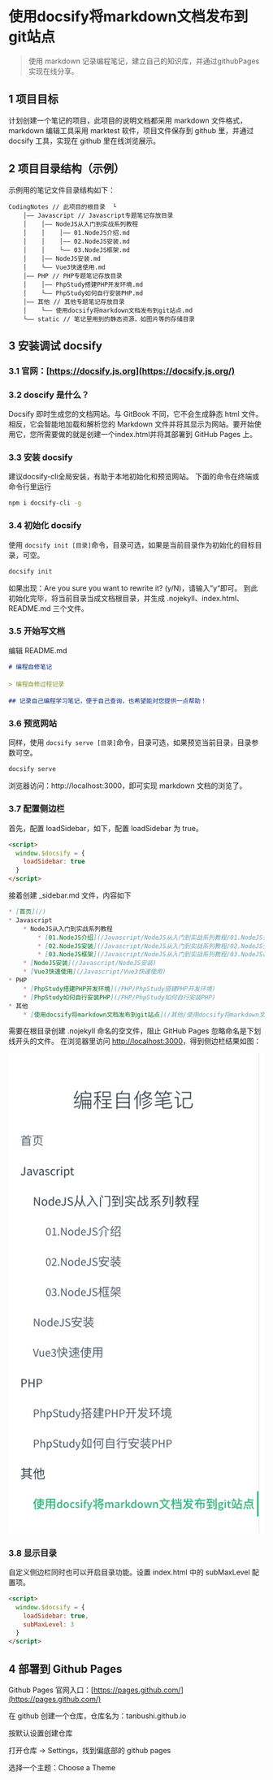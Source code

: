 # 使用docsify将markdown文档发布到git站点
> 使用 markdown 记录编程笔记，建立自己的知识库，并通过githubPages实现在线分享。

## 1 项目目标
计划创建一个笔记的项目，此项目的说明文档都采用 markdown 文件格式，markdown 编辑工具采用 marktest 软件，项目文件保存到 github 里，并通过 docsify 工具，实现在 github 里在线浏览展示。

## 2 项目目录结构（示例）
示例用的笔记文件目录结构如下：
```
CodingNotes // 此项目的根目录  └
    │—— Javascript // Javascript专题笔记存放目录
    │    │—— NodeJS从入门到实战系列教程
    │    │    │—— 01.NodeJS介绍.md
    │    │    │—— 02.NodeJS安装.md
    │    │    └—— 03.NodeJS框架.md
    │    │—— NodeJS安装.md
    │    └—— Vue3快速使用.md
    │—— PHP // PHP专题笔记存放目录
    │    │—— PhpStudy搭建PHP开发环境.md
    │    └—— PhpStudy如何自行安装PHP.md
    │—— 其他 // 其他专题笔记存放目录
    │    └—— 使用docsify将markdown文档发布到git站点.md 
    └—— static // 笔记里用到的静态资源，如图片等的存储目录
```

## 3 安装调试 docsify

### 3.1 官网：[https://docsify.js.org](https://docsify.js.org/)

### 3.2 doscify 是什么？
Docsify 即时生成您的文档网站。与 GitBook 不同，它不会生成静态 html 文件。相反，它会智能地加载和解析您的 Markdown 文件并将其显示为网站。要开始使用它，您所需要做的就是创建一个index.html并将其部署到 GitHub Pages 上。

### 3.3 安装 docsify
建议docsify-cli全局安装，有助于本地初始化和预览网站。
下面的命令在终端或命令行里运行
```bash
npm i docsify-cli -g
```

### 3.4 初始化 docsify
使用 `docsify init [目录]`命令，目录可选，如果是当前目录作为初始化的目标目录，可空。
```bash
docsify init
```
如果出现：Are you sure you want to rewrite it? (y/N)，请输入”y“即可。
到此初始化完毕，将当前目录当成文档根目录，并生成 .nojekyll、index.html、README.md 三个文件。

### 3.5 开始写文档
编辑 README.md
```markdown
# 编程自修笔记

> 编程自修过程记录

## 记录自己编程学习笔记，便于自己查询，也希望能对您提供一点帮助！
```

### 3.6 预览网站
同样，使用 `docsify serve [目录]`命令，目录可选，如果预览当前目录，目录参数可空。
```bash
docsify serve
```
浏览器访问：http://localhost:3000，即可实现 markdown 文档的浏览了。

### 3.7 配置侧边栏
首先，配置 loadSidebar，如下，配置 loadSidebar 为 true。
```html
<script>
  window.$docsify = {
    loadSidebar: true
  }
</script>
```
接着创建 _sidebar.md 文件，内容如下
```markdown
* [首页](/)
* Javascript
    * NodeJS从入门到实战系列教程
        * [01.NodeJS介绍](/Javascript/NodeJS从入门到实战系列教程/01.NodeJS介绍)
        * [02.NodeJS安装](/Javascript/NodeJS从入门到实战系列教程/02.NodeJS安装)
        * [03.NodeJS框架](/Javascript/NodeJS从入门到实战系列教程/03.NodeJS框架)
    * [NodeJS安装](/Javascript/NodeJS安装)
    * [Vue3快速使用](/Javascript/Vue3快速使用)
* PHP
    * [PhpStudy搭建PHP开发环境](/PHP/PhpStudy搭建PHP开发环境)
    * [PhpStudy如何自行安装PHP](/PHP/PhpStudy如何自行安装PHP)
* 其他
    * [使用docsify将markdown文档发布到git站点](/其他/使用docsify将markdown文档发布到git站点)
```
需要在根目录创建 .nojekyll 命名的空文件，阻止 GitHub Pages 忽略命名是下划线开头的文件。
在浏览器里访问 [http://localhost:3000](http://localhost:3000)，得到侧边栏结果如图：

![侧边栏](./使用docsify将markdown文档发布到git站点-侧边栏.jpg)

### 3.8 显示目录
自定义侧边栏同时也可以开启目录功能。设置 index.html 中的 subMaxLevel 配置项。
```html
<script>
  window.$docsify = {
    loadSidebar: true,
    subMaxLevel: 3
  }
</script>
```

## 4 部署到 Github Pages
Github Pages 官网入口：[https://pages.github.com/](https://pages.github.com/)

在 github 创建一个仓库，仓库名为：tanbushi.github.io

按默认设置创建仓库

打开仓库 -> Settings，找到偏底部的 github pages

选择一个主题：Choose a Theme

